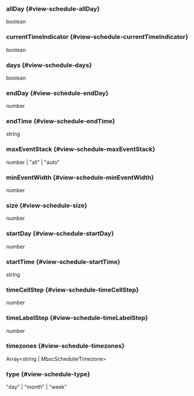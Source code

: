 ### allDay {#view-schedule-allDay}

boolean


### currentTimeIndicator {#view-schedule-currentTimeIndicator}

boolean


### days {#view-schedule-days}

boolean


### endDay {#view-schedule-endDay}

number


### endTime {#view-schedule-endTime}

string


### maxEventStack {#view-schedule-maxEventStack}

number &#124; "all" &#124; "auto"


### minEventWidth {#view-schedule-minEventWidth}

number


### size {#view-schedule-size}

number


### startDay {#view-schedule-startDay}

number


### startTime {#view-schedule-startTime}

string


### timeCellStep {#view-schedule-timeCellStep}

number


### timeLabelStep {#view-schedule-timeLabelStep}

number


### timezones {#view-schedule-timezones}

Array&lt;string &#124; MbscSchedulerTimezone&gt;


### type {#view-schedule-type}

"day" &#124; "month" &#124; "week"

